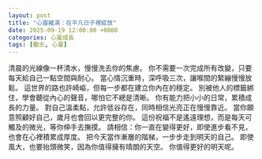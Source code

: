 ```yaml
---
layout: post
title: "心靈雞湯：在平凡日子裡綻放"
date: 2025-09-19 12:00:00 +0800
categories: 心靈成長
tags: [勵志, 心靈]
---
```


清晨的光線像一杯清水，慢慢洗去你的焦慮。
你不需要一次完成所有改變，只要每天給自己一點空間與耐心。
當心情沉重時，深呼吸三次，讓喉間的緊繃慢慢放鬆。
這世界的路也許崎嶇，但每一步都在建立你內在的穩定。
別被他人的標籤綁住，學會聽從內心的聲音，哪怕它不總是清晰。
你有能力把小小的日常，累積成長的力量。
對自己溫柔點，允許低谷存在，同時相信光亮正在慢慢靠近。
當你願意照顧好自己，歲月也會回以更完整的你。
這份祝福不是遙遠理想，而是每天可觸及的微光，等你伸手去撫摸。
請相信：你一直在變得更好，即使進步看不見，也會在心裡積累成厚度。
把今天當作漸層的階梯，一步步走到明天的自己。
即使風大，也要抬頭微笑，因為你值得擁有晴朗的天空。
你值得更好的明天呢。